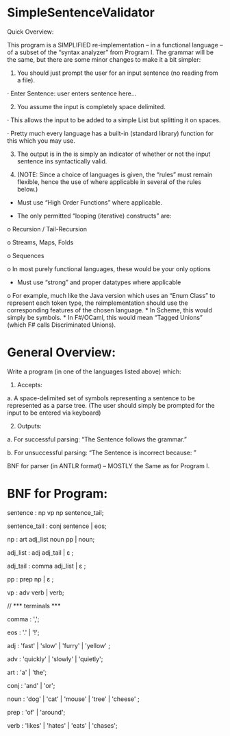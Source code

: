 # SimpleSentenceValidator

Quick Overview:

This program is a SIMPLIFIED re-implementation – in a functional language – of a subset of the “syntax analyzer” from Program I. The grammar will be the same, but there are some minor changes to make it a bit simpler:

1. You should just prompt the user for an input sentence (no reading from a file).

· Enter Sentence: user enters sentence here…

2. You assume the input is completely space delimited.

· This allows the input to be added to a simple List but splitting it on spaces.

· Pretty much every language has a built-in (standard library) function for this which you may use.

3. The output is in the is simply an indicator of whether or not the input sentence ins syntactically valid.

4. (NOTE: Since a choice of languages is given, the “rules” must remain flexible, hence the use of where applicable in several of the rules below.)

* Must use “High Order Functions” where applicable.

* The only permitted “looping (iterative) constructs” are:

o Recursion / Tail-Recursion

o Streams, Maps, Folds

o Sequences

o In most purely functional languages, these would be your only options

* Must use “strong” and proper datatypes where applicable

o For example, much like the Java version which uses an “Enum Class” to represent each token type, the reimplementation should use the corresponding features of the chosen language. * In Scheme, this would simply be symbols. * In F#/OCaml, this would mean “Tagged Unions” (which F# calls Discriminated Unions).

# General Overview:

Write a program (in one of the languages listed above) which:

1. Accepts:

a. A space-delimited set of symbols representing a sentence to be represented as a parse tree. (The user should simply be prompted for the input to be entered via keyboard)

2. Outputs:

a. For successful parsing: “The Sentence <the sentence> follows the grammar.”

b. For unsuccessful parsing: “The Sentence <the sentence> is incorrect because: <reason for failure>”

BNF for parser (in ANTLR format) – MOSTLY the Same as for Program I.

# BNF for Program:

sentence : np vp np sentence_tail;

sentence_tail : conj sentence | eos;

np : art adj_list noun pp | noun;

adj_list : adj adj_tail | ε ;

adj_tail : comma adj_list | ε ;

pp : prep np | ε ;

vp : adv verb | verb;

// *** terminals ***

comma : ',';

eos : '.' | '!';

adj : 'fast' | 'slow' | 'furry' | 'yellow' ;

adv : 'quickly' | 'slowly' | 'quietly';

art : 'a' | 'the';

conj : 'and' | 'or';

noun : 'dog' | 'cat' | 'mouse' | 'tree' | 'cheese' ;

prep : 'of' | 'around';

verb : 'likes' | 'hates' | 'eats' | 'chases';
